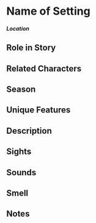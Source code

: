       

# Name of Setting

#### _Location_



## Role in Story




## Related Characters




## Season




## Unique Features




## Description




## Sights




## Sounds




## Smell




## Notes
